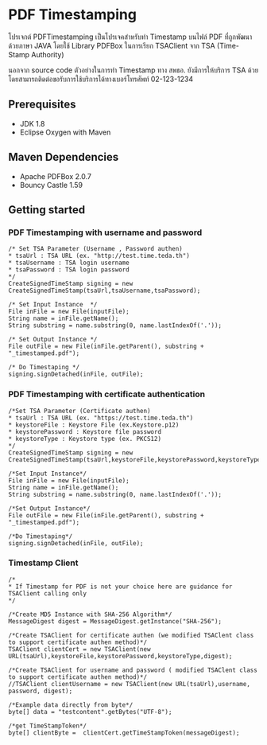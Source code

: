 # PDF Timestamping
  
โปรเจกต์ PDFTimestamping เป็นโปรเจคสำหรับทำ Timestamp บนไฟล์ PDF ที่ถูกพัฒนาด้วยภาษา JAVA โดยใช้ Library PDFBox ในการเรียก TSAClient จาก TSA (Time-Stamp Authority)

นอกจาก source code ตัวอย่างในการทำ Timestamp ทาง สพธอ. ยังมีการให้บริการ TSA  ด้วย โดยสามารถติดต่อขอรับการใช้บริการได้ทางเบอร์โทรศัพท์ 02-123-1234

## Prerequisites
- JDK 1.8
- Eclipse Oxygen with Maven 

## Maven Dependencies
- Apache PDFBox 2.0.7
- Bouncy Castle 1.59

## Getting started

### PDF Timestamping with username and password    
    
    /* Set TSA Parameter (Username , Password authen)
    * tsaUrl : TSA URL (ex. "http://test.time.teda.th") 
    * tsaUsername : TSA login username
    * tsaPassword : TSA login password
    */
    CreateSignedTimeStamp signing = new CreateSignedTimeStamp(tsaUrl,tsaUsername,tsaPassword);
    
    /* Set Input Instance  */
    File inFile = new File(inputFile);
    String name = inFile.getName();
    String substring = name.substring(0, name.lastIndexOf('.'));
    
    /* Set Output Instance */
    File outFile = new File(inFile.getParent(), substring + "_timestamped.pdf");
    
    /* Do Timestaping */
    signing.signDetached(inFile, outFile);

### PDF Timestamping with certificate authentication 
  
    /*Set TSA Parameter (Certificate authen)
    * tsaUrl : TSA URL (ex. "https://test.time.teda.th") 
    * keystoreFile : Keystore File (ex.Keystore.p12)
    * keystorePassword : Keystore file password
    * keystoreType : Keystore type (ex. PKCS12)
    */
    CreateSignedTimeStamp signing = new CreateSignedTimeStamp(tsaUrl,keystoreFile,keystorePassword,keystoreType);
    
    /*Set Input Instance*/  
    File inFile = new File(inputFile);
    String name = inFile.getName();
    String substring = name.substring(0, name.lastIndexOf('.'));
    
    /*Set Output Instance*/
    File outFile = new File(inFile.getParent(), substring + "_timestamped.pdf");
    
    /*Do Timestaping*/
    signing.signDetached(inFile, outFile);
    
  ### Timestamp Client
  
    /*
    * If Timestamp for PDF is not your choice here are guidance for TSAClient calling only 
    */		
    
    /*Create MD5 Instance with SHA-256 Algorithm*/
    MessageDigest digest = MessageDigest.getInstance("SHA-256");
		
    /*Create TSAClient for certificate authen (we modified TSAClent class to support certificate authen method)*/
    TSAClient clientCert = new TSAClient(new URL(tsaUrl),keystoreFile,keystorePassword,keystoreType,digest);
		
    /*Create TSAClient for username and password ( modified TSAClent class to support certificate authen method)*/
    //TSAClient clientUsername = new TSAClient(new URL(tsaUrl),username, password, digest);
	
    /*Example data directly from byte*/
    byte[] data = "testcontent".getBytes("UTF-8");		
		
    /*get TimeStampToken*/ 
    byte[] clientByte =  clientCert.getTimeStampToken(messageDigest);
